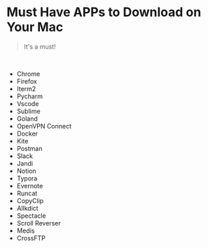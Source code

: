 # Must Have APPs to Download on Your Mac

> It's a must!

<br>

- Chrome
- Firefox
- Iterm2
- Pycharm
- Vscode
- Sublime
- Goland
- OpenVPN Connect
- Docker
- Kite
- Postman
- Slack
- Jandi
- Notion
- Typora
- Evernote
- Runcat
- CopyClip
- Allkdict
- Spectacle
- Scroll Reverser
- Medis
- CrossFTP


